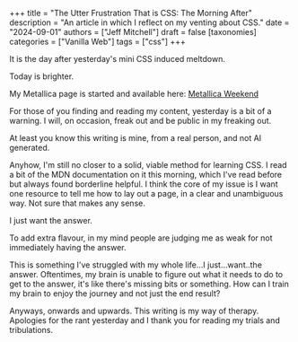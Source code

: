 +++
title = "The Utter Frustration That is CSS: The Morning After"
description = "An article in which I reflect on my venting about CSS."
date = "2024-09-01"
authors = ["Jeff Mitchell"]
draft = false
[taxonomies]
categories = ["Vanilla Web"]
tags = ["css"]
+++

It is the day after yesterday's mini CSS induced meltdown.

Today is brighter.

My Metallica page is started and available here: [Metallica Weekend](https://metallica-seattle-2024-eqpf.shuttle.app)

For those of you finding and reading my content, yesterday is a bit of a warning. I will, on occasion, freak out and be public in my freaking out.

At least you know this writing is mine, from a real person, and not AI generated.

Anyhow, I'm still no closer to a solid, viable method for learning CSS. I read a bit of the MDN documentation on it this morning, which I've read before but always found borderline helpful. I think the core of my issue is I want one resource to tell me how to lay out a page, in a clear and unambiguous way. Not sure that makes any sense.

I just want the answer.

To add extra flavour, in my mind people are judging me as weak for not immediately having the answer.

This is something I've struggled with my whole life...I just...want..the answer. Oftentimes, my brain is unable to figure out what it needs to do to get to the answer, it's like there's missing bits or something. How can I train my brain to enjoy the journey and not just the end result?

Anyways, onwards and upwards. This writing is my way of therapy. Apologies for the rant yesterday and I thank you for reading my trials and tribulations.
